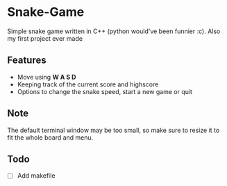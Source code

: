 # Snake-Game
 Simple snake game written in C++ (python would've been funnier :c). Also my first project ever made
## Features
- Move using **W A S D**
- Keeping track of the current score and highscore
- Options to change the snake speed, start a new game or quit
## Note
 The default terminal window may be too small, so make sure to resize it to fit the whole board and menu.
## Todo
- [ ]  Add makefile
